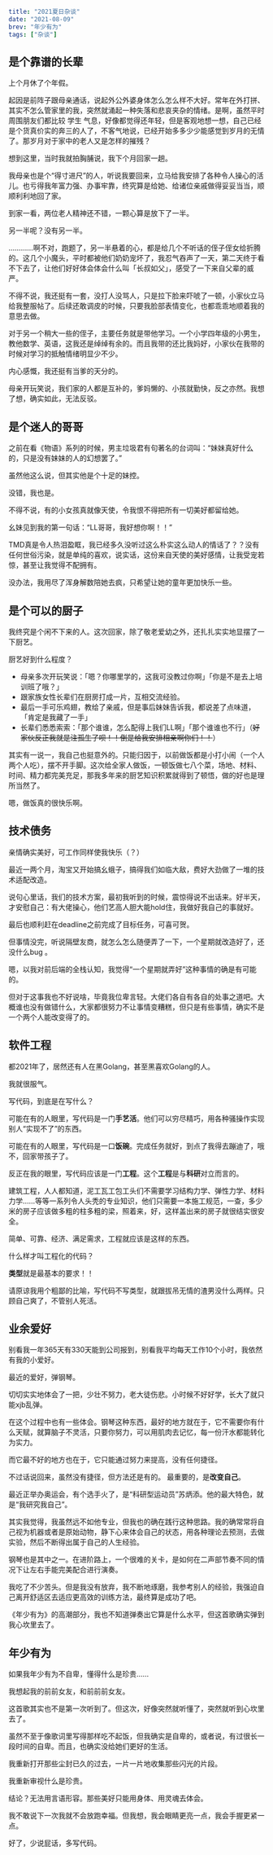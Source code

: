 ```yaml lw-blog-meta
title: "2021夏日杂谈"
date: "2021-08-09"
brev: "年少有为"
tags: ["杂谈"]
```

## 是个靠谱的长辈

上个月休了个年假。

起因是前阵子跟母亲通话，说起外公外婆身体怎么怎么样不大好。常年在外打拼、其实不怎么管家里的我，突然就涌起一种失落和悲哀夹杂的情绪。是啊，虽然平时周围朋友们都比较 学生 气息，好像都觉得还年轻，但是客观地想一想，自己已经是个货真价实的奔三的人了，不客气地说，已经开始多多少少能感觉到岁月的无情了。那岁月对于家中的老人又是怎样的摧残？

想到这里，当时我就拍胸脯说，我下个月回家一趟。

我母亲也是个“得寸进尺”的人，听说我要回来，立马给我安排了各种令人操心的活儿。也亏得我年富力强、办事牢靠，终究算是给她、给诸位亲戚做得妥妥当当，顺顺利利地回了家。

到家一看，两位老人精神还不错，一颗心算是放下了一半。

另一半呢？没有另一半。

…………啊不对，跑题了，另一半悬着的心，都是给几个不听话的侄子侄女给折腾的。这几个小魔头，平时都被他们奶奶宠坏了，我忍气吞声了一天，第二天终于看不下去了，让他们好好体会体会什么叫「长叔如父」，感受了一下来自父辈的威严。

不得不说，我还挺有一套，没打人没骂人，只是拉下脸来吓唬了一顿，小家伙立马给我整服帖了。后续还敢调皮的时候，只要我脸部表情变化，也都乖乖地顺着我的意思去做。

对于另一个稍大一些的侄子，主要任务就是带他学习。一个小学四年级的小男生，教他数学、英语，这我还是绰绰有余的。而且我带的还比我妈好，小家伙在我带的时候对学习的抵触情绪明显少不少。

内心感慨，我还挺有当爹的天分的。

母亲开玩笑说，我们家的人都是互补的，爹妈懒的、小孩就勤快，反之亦然。我想了想，确实如此，无法反驳。

## 是个迷人的哥哥

之前在看《物语》系列的时候，男主垃圾君有句著名的台词叫：“妹妹真好什么的，只是没有妹妹的人的幻想罢了。”

虽然他这么说，但其实他是个十足的妹控。

没错，我也是。

不得不说，有的小女孩真就像天使，令我恨不得把所有一切美好都留给她。

幺妹见到我的第一句话：“LL哥哥，我好想你啊！！”

TMD真是令人热泪盈眶，我已经多久没听过这么朴实这么动人的情话了？？没有任何世俗污染，就是单纯的喜欢，说实话，这份来自天使的美好感情，让我受宠若惊，甚至让我觉得不配拥有。

没办法，我用尽了浑身解数陪她去疯，只希望让她的童年更加快乐一些。

## 是个可以的厨子

我终究是个闲不下来的人。这次回家，除了敬老爱幼之外，还扎扎实实地显摆了一下厨艺。

厨艺好到什么程度？

- 母亲多次开玩笑说：「嗯？你哪里学的，这我可没教过你啊」「你是不是去上培训班了哦？」
- 跟家族女性长辈们在厨房打成一片，互相交流经验。
- 最后一手可乐鸡翅，教给了亲戚，但是事后妹妹告诉我，都说差了点味道，「肯定是我藏了一手」
- 长辈们悉悉索索：「那个谁谁，怎么配得上我们LL啊」「那个谁谁也不行」（~~好家伙反正我就是注孤生了呗！！倒是给我安排相亲啊你们！！~~）

其实有一说一，我自己也挺意外的。只能归因于，以前做饭都是小打小闹（一个人两个人吃），摆不开手脚。这次给全家人做饭，一顿饭做七八个菜，场地、材料、时间、精力都完美充足，那我多年来的厨艺知识积累就得到了顿悟，做的好也是理所当然了。

嗯，做饭真的很快乐啊。

## 技术债务

亲情确实美好，可工作同样使我快乐（？）

最近一两个月，淘宝又开始搞幺蛾子，搞得我们如临大敌，费好大劲做了一堆的技术适配改造。

说句心里话，我们的技术方案，最初我听到的时候，震惊得说不出话来。好半天，才安慰自己：有大佬操心，他们艺高人胆大能hold住，我做好我自己的事就好。

最后也顺利赶在deadline之前完成了目标任务，可喜可贺。

但事情没完，听说隔壁友商，就怎么怎么随便弄了一下，一个星期就改造好了，还没什么bug 。

嗯，以我对前后端的全栈认知，我觉得“一个星期就弄好”这种事情的确是有可能的。

但对于这事我也不好说啥，毕竟我位卑言轻。大佬们各自有各自的处事之道吧。大概谁也没有做错什么，大家都很努力不让事情变糟糕，但只是有些事情，确实不是一个两个人能改变得了的。

## 软件工程

都2021年了，居然还有人在黑Golang，甚至黑喜欢Golang的人。

我就很服气。

写代码，到底是在写什么？

可能在有的人眼里，写代码是一门**手艺活**。他们可以穷尽精巧，用各种骚操作实现别人“实现不了”的东西。

可能在有的人眼里，写代码是一口**饭碗**。完成任务就好，到点了我得去蹦迪了，哦不，回家带孩子了。

反正在我的眼里，写代码应该是一门**工程**。这个**工程**是与**科研**对立而言的。

建筑工程，人人都知道，泥工瓦工包工头们不需要学习结构力学、弹性力学、材料力学……等等一系列令人头秃的专业知识，他们只需要一本施工规范，一查，多少米的房子应该做多粗的柱多粗的梁，照着来，好，这样盖出来的房子就很结实很安全。

简单、可靠、经济、满足需求，工程就应该是这样的东西。

什么样才叫工程化的代码？

**类型**就是最基本的要求！！

请原谅我用个粗鄙的比喻，写代码不写类型，就跟拔吊无情的渣男没什么两样。只顾自己爽了，不管别人死活。

## 业余爱好

别看我一年365天有330天能到公司报到，别看我平均每天工作10个小时，我依然有我的小爱好。

最近的爱好，弹钢琴。

切切实实地体会了一把，少壮不努力，老大徒伤悲。小时候不好好学，长大了就只能xjb乱弹。

在这个过程中也有一些体会。钢琴这种东西，最好的地方就在于，它不需要你有什么天赋，就算脑子不灵活，只要你努力，可以用肌肉去记忆，每一份汗水都能转化为实力。

而它最不好的地方也在于，它只能通过努力来提高，没有任何捷径。

不过话说回来，虽然没有捷径，但方法还是有的。 最重要的，是**改变自己**。

最近正举办奥运会，有个选手火了，是“科研型运动员”苏炳添。他的最大特色，就是“我研究我自己”。

其实我觉得，我虽然远不如他专业，但我也的确在践行这种思路。我的确常常将自己视为机器或者是原始动物，静下心来体会自己的状态，用各种理论去预测，去做实验，然后不断得出属于自己的人生经验。

钢琴也是其中之一。在进阶路上，一个很难的关卡，是如何在二声部节奏不同的情况下让左右手能完美配合进行演奏。

我吃了不少苦头。但是我没有放弃，我不断地琢磨，我参考别人的经验，我强迫自己离开舒适区去适应更高效的训练方法，最终算是成功了吧。

《年少有为》的高潮部分，我也不知道弹奏出它算是什么水平，但这首歌确实弹到我心坎里去了。

## 年少有为

如果我年少有为不自卑，懂得什么是珍贵……

我想起我的前前女友，和前前前女友。

这首歌其实也不是第一次听到了。但这次，好像突然就听懂了，突然就听到心坎里去了。

虽然不至于像歌词里写得那样吃不起饭，但我确实是自卑的，或者说，有过很长一段时间的自卑。而且，也确实没给她们更好的生活。

我重新打开那些尘封已久的过去，一片一片地收集那些闪光的片段。

我重新审视什么是珍贵。

结论？无法用言语形容。那些美好只能用身体、用灵魂去体会。

我不敢说下一次我就不会放跑幸福。但我想，我会眼睛更亮一点，我会手握更紧一点。

好了，少说屁话，多写代码。
